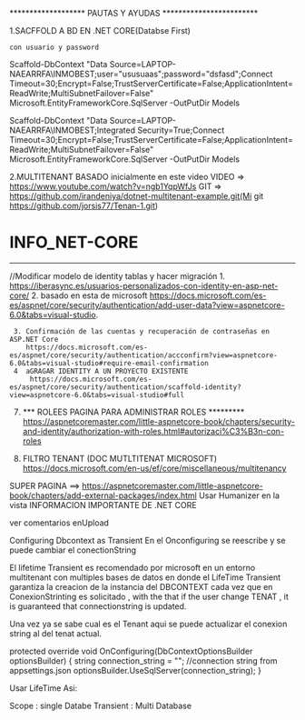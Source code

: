 ******************* PAUTAS Y AYUDAS ************************

1.SACFFOLD A BD EN .NET CORE(Databse First)

    con usuario y password
  
  Scaffold-DbContext "Data Source=LAPTOP-NAEARRFA\INMOBEST;user="ususuaas";password="dsfasd";Connect Timeout=30;Encrypt=False;TrustServerCertificate=False;ApplicationIntent=ReadWrite;MultiSubnetFailover=False" Microsoft.EntityFrameworkCore.SqlServer -OutPutDir Models  
  
  Scaffold-DbContext "Data Source=LAPTOP-NAEARRFA\INMOBEST;Integrated Security=True;Connect Timeout=30;Encrypt=False;TrustServerCertificate=False;ApplicationIntent=ReadWrite;MultiSubnetFailover=False" Microsoft.EntityFrameworkCore.SqlServer -OutPutDir Models

2.MULTITENANT 
  BASADO inicialmente en este video
    VIDEO => https://www.youtube.com/watch?v=ngb1YqpWfJs
    GIT => https://github.com/irandeniya/dotnet-multitenant-example.git(Mi git https://github.com/jorsis77/Tenan-1.git)




# INFO_NET-CORE

********************************
  //Modificar modelo de identity  tablas y hacer migración
     1.  https://iberasync.es/usuarios-personalizados-con-identity-en-asp-net-core/
     2. basado en esta de microsoft 
          https://docs.microsoft.com/es-es/aspnet/core/security/authentication/add-user-data?view=aspnetcore-6.0&tabs=visual-studio.
      
     3. Confirmación de las cuentas y recuperación de contraseñas en ASP.NET Core
        https://docs.microsoft.com/es-es/aspnet/core/security/authentication/accconfirm?view=aspnetcore-6.0&tabs=visual-studio#require-email-confirmation
     4  aGRAGAR IDENTITY A UN PROYECTO EXISTENTE 
         https://docs.microsoft.com/es-es/aspnet/core/security/authentication/scaffold-identity?view=aspnetcore-6.0&tabs=visual-studio#full
         
  7. ***  ROLEES  PAGINA PARA ADMINISTRAR ROLES  *********
    https://aspnetcoremaster.com/little-aspnetcore-book/chapters/security-and-identity/authorization-with-roles.html#autorizaci%C3%B3n-con-roles          

8. FILTRO TENANT (DOC MUTLTITENAT MICROSOFT)
 https://docs.microsoft.com/en-us/ef/core/miscellaneous/multitenancy

SUPER PAGINA ==> https://aspnetcoremaster.com/little-aspnetcore-book/chapters/add-external-packages/index.html
Usar Humanizer en la vista
INFORMACION IMPORTANTE DE .NET CORE 


ver comentarios enUpload

Configuring Dbcontext as Transient
En el Onconfiguring se reescribe y se puede cambiar el conectionString

El lifetime Transient es recomendado por microsoft en un entorno multitenant con multiples bases de datos en donde el LifeTime Transient garantiza la creacion de la instancia del DBCONTEXT cada vez que en ConexionStrinting es solicitado , with the that if the user change TENAT , it is guaranteed that connectionstring is updated.

Una vez ya se sabe cual es el Tenant aqui se puede actualizar el conexion string al del tenat actual.

protected override void OnConfiguring(DbContextOptionsBuilder optionsBuilder)
{
string connection_string = ""; //connection string from appsettings.json
optionsBuilder.UseSqlServer(connection_string);
}

Usar LifeTime Asi:

Scope : single Databe
Transient : Multi Database
